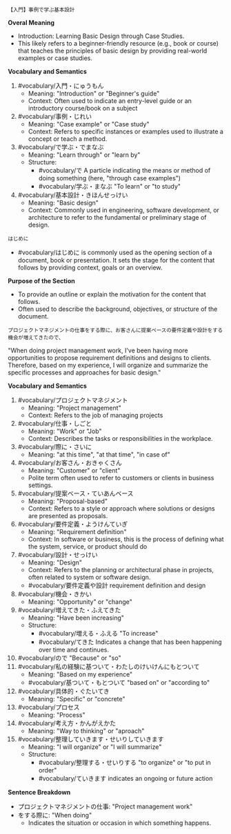```
【入門】事例で学ぶ基本設計
```

**Overal Meaning**

- Introduction: Learning Basic Design through Case Studies.
- This likely refers to a beginner-friendly resource (e.g., book or course) that teaches the principles of basic design by providing real-world examples or case studies.

**Vocabulary and Semantics**

1. #vocabulary/入門・にゅうもん
	- Meaning: "Introduction" or "Beginner's guide"
	- Context: Often used to indicate an entry-level guide or an introductory course/book on a subject
2. #vocabulary/事例・じれい
	- Meaning: "Case example" or "Case study"
	- Context: Refers to specific instances or examples used to illustrate a concept or teach a method.
3. #vocabulary/で学ぶ・でまなぶ
	- Meaning: "Learn through" or "learn by"
	- Structure:
		- #vocabulary/で A particle indicating the means or method of doing something (here, "through case examples")
		- #vocabulary/学ぶ・まなぶ "To learn" or "to study"
4. #vocabulary/基本設計・きほんせっけい
	- Meaning: "Basic design"
	- Context: Commonly used in engineering, software development, or architecture to refer to the fundamental or preliminary stage of design.

```
はじめに
```

- #vocabulary/はじめに is commonly used as the opening section of a document, book or presentation. It sets the stage for the content that follows by providing context, goals or an overview.

**Purpose of the Section**

- To provide an outline or explain the motivation for the content that follows.
- Often used to describe the background, objectives, or structure of the document.

```
プロジェクトマネジメントの仕事をする際に、お客さんに提案ベースの要件定義や設計をする機会が増えてきたので、
```

"When doing project management work, I've been having more opportunities to propose requirement definitions and designs to clients. Therefore, based on my experience, I will organize and summarize the specific processes and approaches for basic design."

**Vocabulary and Semantics**

1. #vocabulary/プロジェクトマネジメント
	- Meaning: "Project management"
	- Context: Refers to the job of managing projects
2. #vocabulary/仕事・しごと
	- Meaning: "Work" or "Job"
	- Context: Describes the tasks or responsibilities in the workplace.
3. #vocabulary/際に・さいに
	- Meaning: "at this time", "at that time", "in case of"
4. #vocabulary/お客さん・おきゃくさん 
	- Meaning: "Customer" or "client"
	- Polite term often used to refer to customers or clients in business settings.
5. #vocabulary/提案ベース・ていあんベース
	- Meaning: "Proposal-based"
	- Context: Refers to a style or approach where solutions or designs are presented as proposals.
6. #vocabulary/要件定義・ようけんていぎ 
	- Meaning: "Requirement definition"
	- Context: In software or business, this is the process of defining what the system, service, or product should do
7. #vocabulary/設計・せっけい
	- Meaning: "Design"
	- Context: Refers to the planning or architectural phase in projects, often related to system or  software design.
	- #vocabulary/要件定義や設計 requirement definition and design
8. #vocabulary/機会・きかい
	- Meaning: "Opportunity" or "change"
9. #vocabulary/増えてきた・ふえてきた
	- Meaning: "Have been increasing"
	- Structure:
		- #vocabulary/増える・ふえる "To increase"
		- #vocabulary/てきた Indicates a change that has been happening over time and continues.
10. #vocabulary/ので "Because" or "so"
11. #vocabulary/私の経験に基ついて・わたしのけいけんにもとついて
	- Meaning: "Based on my experience"
	- #vocabulary/基ついて・もとついて "based on" or "according to"
12. #vocabulary/具体的・ぐたいてき
	- Meaning: "Specific" or "concrete"
13. #vocabulary/プロセス
	- Meaning: "Process"
14. #vocabulary/考え方・かんがえかた
	- Meaning: "Way to thinking" or "aproach"
15. #vocabulary/整理していきます・せいりしていきます
	- Meaning: "I will organize" or "I will summarize"
	- Structure:
		- #vocabulary/整理する・せいりする "to organize" or "to put in order"
		- #vocabulary/ていきます indicates an ongoing or future action

**Sentence Breakdown**

- プロジェクトマネジメントの仕事: "Project management work"
- をする際に: "When doing"
	- Indicates the situation or occasion in which something happens.